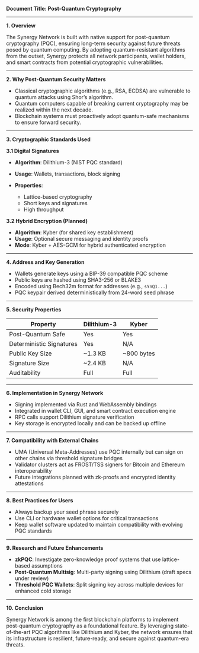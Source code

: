 **Document Title: Post-Quantum Cryptography**

---

**1. Overview**

The Synergy Network is built with native support for post-quantum cryptography (PQC), ensuring long-term security against future threats posed by quantum computing. By adopting quantum-resistant algorithms from the outset, Synergy protects all network participants, wallet holders, and smart contracts from potential cryptographic vulnerabilities.

---

**2. Why Post-Quantum Security Matters**

* Classical cryptographic algorithms (e.g., RSA, ECDSA) are vulnerable to quantum attacks using Shor’s algorithm.
* Quantum computers capable of breaking current cryptography may be realized within the next decade.
* Blockchain systems must proactively adopt quantum-safe mechanisms to ensure forward security.

---

**3. Cryptographic Standards Used**

**3.1 Digital Signatures**

* **Algorithm**: Dilithium-3 (NIST PQC standard)
* **Usage**: Wallets, transactions, block signing
* **Properties**:

  * Lattice-based cryptography
  * Short keys and signatures
  * High throughput

**3.2 Hybrid Encryption (Planned)**

* **Algorithm**: Kyber (for shared key establishment)
* **Usage**: Optional secure messaging and identity proofs
* **Mode**: Kyber + AES-GCM for hybrid authenticated encryption

---

**4. Address and Key Generation**

* Wallets generate keys using a BIP-39 compatible PQC scheme
* Public keys are hashed using SHA3-256 or BLAKE3
* Encoded using Bech32m format for addresses (e.g., `sYnQ1...`)
* PQC keypair derived deterministically from 24-word seed phrase

---

**5. Security Properties**

| Property                 | Dilithium-3 | Kyber       |
| ------------------------ | ----------- | ----------- |
| Post-Quantum Safe        | Yes         | Yes         |
| Deterministic Signatures | Yes         | N/A         |
| Public Key Size          | \~1.3 KB    | \~800 bytes |
| Signature Size           | \~2.4 KB    | N/A         |
| Auditability             | Full        | Full        |

---

**6. Implementation in Synergy Network**

* Signing implemented via Rust and WebAssembly bindings
* Integrated in wallet CLI, GUI, and smart contract execution engine
* RPC calls support Dilithium signature verification
* Key storage is encrypted locally and can be backed up offline

---

**7. Compatibility with External Chains**

* UMA (Universal Meta-Addresses) use PQC internally but can sign on other chains via threshold signature bridges
* Validator clusters act as FROST/TSS signers for Bitcoin and Ethereum interoperability
* Future integrations planned with zk-proofs and encrypted identity attestations

---

**8. Best Practices for Users**

* Always backup your seed phrase securely
* Use CLI or hardware wallet options for critical transactions
* Keep wallet software updated to maintain compatibility with evolving PQC standards

---

**9. Research and Future Enhancements**

* **zkPQC**: Investigate zero-knowledge proof systems that use lattice-based assumptions
* **Post-Quantum Multisig**: Multi-party signing using Dilithium (draft specs under review)
* **Threshold PQC Wallets**: Split signing key across multiple devices for enhanced cold storage

---

**10. Conclusion**

Synergy Network is among the first blockchain platforms to implement post-quantum cryptography as a foundational feature. By leveraging state-of-the-art PQC algorithms like Dilithium and Kyber, the network ensures that its infrastructure is resilient, future-ready, and secure against quantum-era threats.
